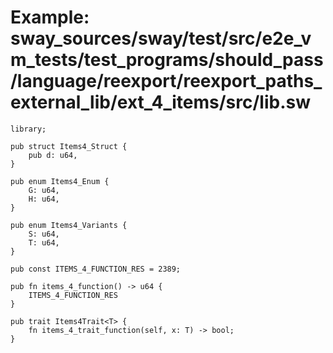 # Example: sway_sources/sway/test/src/e2e_vm_tests/test_programs/should_pass/language/reexport/reexport_paths_external_lib/ext_4_items/src/lib.sw

```sway
library;

pub struct Items4_Struct {
    pub d: u64,
}

pub enum Items4_Enum {
    G: u64,
    H: u64,
}

pub enum Items4_Variants {
    S: u64,
    T: u64,
}

pub const ITEMS_4_FUNCTION_RES = 2389;

pub fn items_4_function() -> u64 {
    ITEMS_4_FUNCTION_RES
}

pub trait Items4Trait<T> {
    fn items_4_trait_function(self, x: T) -> bool;
}

```
